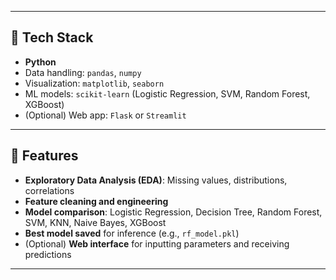 
---

## 🔧 Tech Stack

- **Python**  
- Data handling: `pandas`, `numpy`  
- Visualization: `matplotlib`, `seaborn`  
- ML models: `scikit-learn` (Logistic Regression, SVM, Random Forest, XGBoost)  
- (Optional) Web app: `Flask` or `Streamlit`

---

## 🚀 Features

- **Exploratory Data Analysis (EDA)**: Missing values, distributions, correlations
- **Feature cleaning and engineering**
- **Model comparison**: Logistic Regression, Decision Tree, Random Forest, SVM, KNN, Naive Bayes, XGBoost
- **Best model saved** for inference (e.g., `rf_model.pkl`)
- (Optional) **Web interface** for inputting parameters and receiving predictions

---

